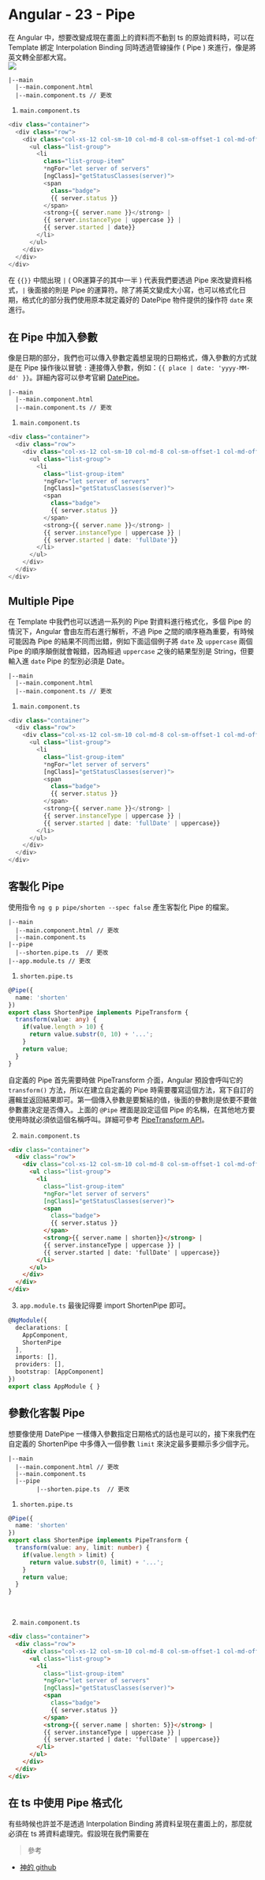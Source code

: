 # Angular - 23 - Pipe
在 Angular 中，想要改變成現在畫面上的資料而不動到 ts 的原始資料時，可以在 Template 綁定 Interpolation Binding 同時透過管線操作 ( Pipe ) 來進行，像是將英文轉全部都大寫。<br/>
![](/images/35-1.png)

```
|--main
  |--main.component.html
  |--main.component.ts // 更改
```

1. `main.component.ts`
```ts
<div class="container">
  <div class="row">
    <div class="col-xs-12 col-sm-10 col-md-8 col-sm-offset-1 col-md-offset-2">
      <ul class="list-group">
        <li
          class="list-group-item"
          *ngFor="let server of servers"
          [ngClass]="getStatusClasses(server)">
          <span
            class="badge">
            {{ server.status }}
          </span>
          <strong>{{ server.name }}</strong> |
          {{ server.instanceType | uppercase }} |
          {{ server.started | date}}
        </li>
      </ul>
    </div>
  </div>
</div>
```

在 `{{}}` 中間出現 `|` ( OR運算子的其中一半 ) 代表我們要透過 Pipe 來改變資料格式，`|` 後面接的則是 Pipe 的運算符。除了將英文變成大小寫，也可以格式化日期，格式化的部分我們使用原本就定義好的 DatePipe 物件提供的操作符 `date` 來進行。

## 在 Pipe 中加入參數
像是日期的部分，我們也可以傳入參數定義想呈現的日期格式，傳入參數的方式就是在 Pipe 操作後以冒號 `:` 連接傳入參數，例如：`{{ place | date: 'yyyy-MM-dd' }}`。詳細內容可以參考官網 [DatePipe](https://angular.tw/api/common/DatePipe)。
```
|--main
  |--main.component.html
  |--main.component.ts // 更改
```

1. `main.component.ts`
```ts
<div class="container">
  <div class="row">
    <div class="col-xs-12 col-sm-10 col-md-8 col-sm-offset-1 col-md-offset-2">
      <ul class="list-group">
        <li
          class="list-group-item"
          *ngFor="let server of servers"
          [ngClass]="getStatusClasses(server)">
          <span
            class="badge">
            {{ server.status }}
          </span>
          <strong>{{ server.name }}</strong> |
          {{ server.instanceType | uppercase }} |
          {{ server.started | date: 'fullDate'}}
        </li>
      </ul>
    </div>
  </div>
</div>
```

## Multiple Pipe
在 Template 中我們也可以透過一系列的 Pipe 對資料進行格式化，多個 Pipe 的情況下，Angular 會由左而右進行解析，不過 Pipe 之間的順序極為重要，有時候可能因為 Pipe 的結果不同而出錯，例如下面這個例子將 `date` 及 `uppercase` 兩個 Pipe 的順序顛倒就會報錯，因為經過 `uppercase` 之後的結果型別是 String，但要輸入進 `date` Pipe 的型別必須是 Date。 
```
|--main
  |--main.component.html
  |--main.component.ts // 更改
```

1. `main.component.ts`
```ts
<div class="container">
  <div class="row">
    <div class="col-xs-12 col-sm-10 col-md-8 col-sm-offset-1 col-md-offset-2">
      <ul class="list-group">
        <li
          class="list-group-item"
          *ngFor="let server of servers"
          [ngClass]="getStatusClasses(server)">
          <span
            class="badge">
            {{ server.status }}
          </span>
          <strong>{{ server.name }}</strong> |
          {{ server.instanceType | uppercase }} |
          {{ server.started | date: 'fullDate' | uppercase}}
        </li>
      </ul>
    </div>
  </div>
</div>
```

## 客製化 Pipe
使用指令 `ng g p pipe/shorten --spec false` 產生客製化 Pipe 的檔案。
```
|--main
  |--main.component.html // 更改
  |--main.component.ts
|--pipe
  |--shorten.pipe.ts  // 更改
|--app.module.ts // 更改
```

1. `shorten.pipe.ts`
```ts
@Pipe({
  name: 'shorten'
})
export class ShortenPipe implements PipeTransform {
  transform(value: any) {
    if(value.length > 10) {
      return value.substr(0, 10) + '...';
    }
    return value;
  }
}
```
自定義的 Pipe 首先需要時做 PipeTransform 介面，Angular 預設會呼叫它的 `transform()` 方法，所以在建立自定義的 Pipe 時需要覆寫這個方法，寫下自訂的邏輯並返回結果即可。第一個傳入參數是要繫結的值，後面的參數則是依要不要做參數畫決定是否傳入。上面的 `@Pipe` 裡面是設定這個 Pipe 的名稱，在其他地方要使用時就必須依這個名稱呼叫。詳細可參考 [PipeTransform API](https://angular.tw/api/core/PipeTransform)。
<br/>

2. `main.component.ts`
```html
<div class="container">
  <div class="row">
    <div class="col-xs-12 col-sm-10 col-md-8 col-sm-offset-1 col-md-offset-2">
      <ul class="list-group">
        <li
          class="list-group-item"
          *ngFor="let server of servers"
          [ngClass]="getStatusClasses(server)">
          <span
            class="badge">
            {{ server.status }}
          </span>
          <strong>{{ server.name | shorten}}</strong> |
          {{ server.instanceType | uppercase }} |
          {{ server.started | date: 'fullDate' | uppercase}}
        </li>
      </ul>
    </div>
  </div>
</div>
```

3. `app.module.ts`
最後記得要 import ShortenPipe 即可。
```ts
@NgModule({
  declarations: [
    AppComponent,
    ShortenPipe
  ],
  imports: [],
  providers: [],
  bootstrap: [AppComponent]
})
export class AppModule { }
```

## 參數化客製 Pipe
想要像使用 DatePipe 一樣傳入參數指定日期格式的話也是可以的，接下來我們在自定義的 ShortenPipe 中多傳入一個參數 `limit` 來決定最多要顯示多少個字元。

```
|--main
  |--main.component.html // 更改
  |--main.component.ts
  |--pipe
        |--shorten.pipe.ts  // 更改
```

1. `shorten.pipe.ts`
```ts
@Pipe({
  name: 'shorten'
})
export class ShortenPipe implements PipeTransform {
  transform(value: any, limit: number) {
    if(value.length > limit) {
      return value.substr(0, limit) + '...';
    }
    return value;
  }
}
```
<br/>

2. `main.component.ts`
```html
<div class="container">
  <div class="row">
    <div class="col-xs-12 col-sm-10 col-md-8 col-sm-offset-1 col-md-offset-2">
      <ul class="list-group">
        <li
          class="list-group-item"
          *ngFor="let server of servers"
          [ngClass]="getStatusClasses(server)">
          <span
            class="badge">
            {{ server.status }}
          </span>
          <strong>{{ server.name | shorten: 5}}</strong> |
          {{ server.instanceType | uppercase }} |
          {{ server.started | date: 'fullDate' | uppercase}}
        </li>
      </ul>
    </div>
  </div>
</div>
```


## 在 ts 中使用 Pipe 格式化
有些時候也許並不是透過 Interpolation Binding 將資料呈現在畫面上的，那麼就必須在 ts 將資料處理完。假設現在我們需要在

> 參考
* [神的 github](https://github.com/we-jia/Angular-LearningNote/blob/main/12.%20Pipe.md)